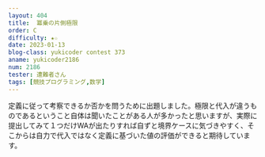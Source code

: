 ```yaml
---
layout: 404
title: 	冪乗の片側極限
order: C
difficulty: ★☆
date: 2023-01-13
blog-class: yukicoder contest 373
aname: yukicoder2186
num: 2186
tester: 遭難者さん
tags: [競技プログラミング,数学]
---
```


<p>
定義に従って考察できるか否かを問うために出題しました。極限と代入が違うものであるということ自体は聞いたことがある人が多かったと思いますが、実際に提出してみて１つだけWAが出たりすれば自ずと境界ケースに気づきやすく、そこからは自力で代入ではなく定義に基づいた値の評価ができると期待しています。
</p>
